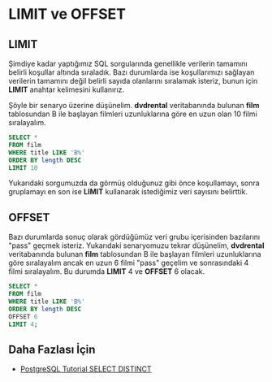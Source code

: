 LIMIT ve OFFSET
======

## LIMIT

Şimdiye kadar yaptığımız SQL sorgularında genellikle verilerin tamamını belirli koşullar altında sıraladık. Bazı durumlarda ise koşullarımızı sağlayan
verilerin tamamını değil belirli sayıda olanlarını sıralamak isteriz, bunun için **LIMIT** anahtar kelimesini kullanırız.

Şöyle bir senaryo üzerine düşünelim. **dvdrental** veritabanında bulunan **film** tablosundan B ile başlayan filmleri uzunluklarına göre en uzun olan 10 filmi sıralayalım.

```SQL
SELECT *
FROM film
WHERE title LIKE 'B%'
ORDER BY length DESC
LIMIT 10
```
Yukarıdaki sorgumuzda da görmüş olduğunuz gibi önce koşullamayı, sonra gruplamayı en son ise **LIMIT** kullanarak istediğimiz veri sayısını belirttik.

## OFFSET

Bazı durumlarda sonuç olarak gördüğümüz veri grubu içerisinden bazılarını "pass" geçmek isteriz. Yukarıdaki senaryomuzu tekrar düşünelim, **dvdrental** 
veritabanında bulunan **film** tablosundan B ile başlayan filmleri uzunluklarına göre sıralayalım ancak en uzun 6 filmi "pass" geçelim ve sonrasındaki
4 filmi sıralayalım. Bu durumda **LIMIT** 4 ve **OFFSET** 6 olacak.

```SQL
SELECT *
FROM film
WHERE title LIKE 'B%'
ORDER BY length DESC
OFFSET 6
LIMIT 4;
```


## Daha Fazlası İçin
- [PostgreSQL Tutorial SELECT DISTINCT](https://www.postgresqltutorial.com/postgresql-limit/)




